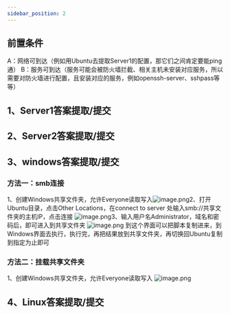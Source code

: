 ```yaml
---
sidebar_position: 2
---
```


## 前置条件
A：网络可到达（例如用Ubuntu去提取Server1的配置，那它们之间肯定要能ping通）
B：服务可到达（服务可能会被防火墙拦截、相关主机未安装对应服务，所以需要对防火墙进行配置，且安装对应的服务，例如openssh-server、sshpass等等）
## 1、Server1答案提取/提交

## 2、Server2答案提取/提交

## 3、windows答案提取/提交
### 方法一：smb连接
1、创建Windows共享文件夹，允许Everyone读取写入![image.png](https://cdn.nlark.com/yuque/0/2024/png/33622884/1713271986340-1ca4ee37-bb59-47f6-ad0c-e18ec6ec97c4.png#averageHue=%23faf9f8&clientId=u3e5a2775-9d6f-4&from=paste&height=596&id=uabede74c&originHeight=670&originWidth=1256&originalType=binary&ratio=1.125&rotation=0&showTitle=false&size=140633&status=done&style=none&taskId=uaf11e67f-2a0c-49c5-9a96-ca8102392d1&title=&width=1116.4444444444443)2、打开Ubuntu目录，点击Other Locations，在connect to server 处输入smb://共享文件夹的主机IP，点击连接
![image.png](https://cdn.nlark.com/yuque/0/2024/png/33622884/1713272076116-b0dda785-9d45-463a-8390-55e03e8c04e3.png#averageHue=%23f5f5f5&clientId=u3e5a2775-9d6f-4&from=paste&height=516&id=u3df4ebec&originHeight=581&originWidth=958&originalType=binary&ratio=1.125&rotation=0&showTitle=false&size=61879&status=done&style=none&taskId=u086ae23b-8f72-4414-87fc-234d04292e8&title=&width=851.5555555555555)3、输入用户名Administrator，域名和密码后，即可进入到共享文件夹
![image.png](https://cdn.nlark.com/yuque/0/2024/png/33622884/1713272196679-6e2215cf-b5e8-406d-ba57-e77edccfe751.png#averageHue=%23f7f7f7&clientId=u3e5a2775-9d6f-4&from=paste&height=511&id=u2917981d&originHeight=575&originWidth=953&originalType=binary&ratio=1.125&rotation=0&showTitle=false&size=41728&status=done&style=none&taskId=ufd801a25-9ee7-4f7b-93da-8694575ebf0&title=&width=847.1111111111111)
到这个界面可以把脚本复制进来，到Windows界面去执行，执行完，再把结果放到共享文件夹，再切换回Ubuntu复制到指定为止即可
### 方法二：挂载共享文件夹
1、创建Windows共享文件夹，允许Everyone读取写入
![image.png](https://cdn.nlark.com/yuque/0/2024/png/33622884/1713271986340-1ca4ee37-bb59-47f6-ad0c-e18ec6ec97c4.png#averageHue=%23faf9f8&clientId=u3e5a2775-9d6f-4&from=paste&height=596&id=g84RL&originHeight=670&originWidth=1256&originalType=binary&ratio=1.125&rotation=0&showTitle=false&size=140633&status=done&style=none&taskId=uaf11e67f-2a0c-49c5-9a96-ca8102392d1&title=&width=1116.4444444444443)
## 4、Linux答案提取/提交
